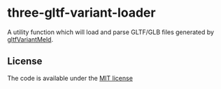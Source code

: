 # three-gltf-variant-loader

A utility function which will load and parse GLTF/GLB files generated by [gltfVariantMeld](https://github.com/facebookincubator/glTFVariantMeld).

## License

The code is available under the [MIT license](LICENSE)
